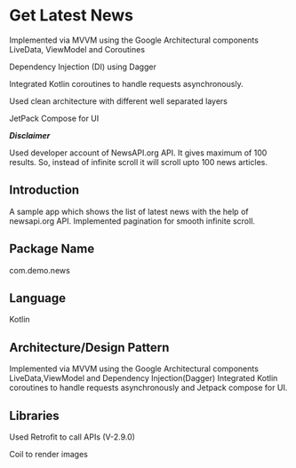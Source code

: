 
# Get Latest News

Implemented via MVVM using the Google Architectural components LiveData, ViewModel and Coroutines

Dependency Injection (DI) using Dagger

Integrated Kotlin coroutines to handle requests asynchronously.

Used clean architecture with different well separated layers

JetPack Compose for UI

***Disclaimer***

Used developer account of NewsAPI.org API. It gives maximum of 100 results. 
So, instead of infinite scroll it will scroll upto 100 news articles.

## Introduction
A sample app which shows the list of latest news with the help of newsapi.org API. Implemented pagination for smooth infinite scroll.

## Package Name
com.demo.news

## Language

Kotlin

## Architecture/Design Pattern
Implemented via MVVM using the Google Architectural components LiveData,ViewModel and Dependency Injection(Dagger)
Integrated Kotlin coroutines to handle requests asynchronously and Jetpack compose for UI.

## Libraries
Used Retrofit to call APIs (V-2.9.0)

Coil to render images
